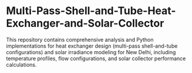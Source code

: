 # Multi-Pass-Shell-and-Tube-Heat-Exchanger-and-Solar-Collector
This repository contains comprehensive analysis and Python implementations for heat exchanger design (multi-pass shell-and-tube configurations) and solar irradiance modeling for New Delhi, including temperature profiles, flow configurations, and solar collector performance calculations.
